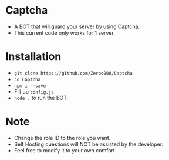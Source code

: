 # Captcha
- A BOT that will guard your server by using Captcha.
- This current code only works for 1 server.

# Installation
- `git clone https://github.com/Zeroo000/Captcha`
- `cd Captcha`
- `npm i --save`
- Fill up `config.js`
- `node .` to run the BOT.

# Note
- Change the role ID to the role you want.
- Self Hosting questions will NOT be assisted by the developer.
- Feel free to modify it to your own comfort.
